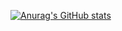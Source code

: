 [![Anurag's GitHub stats](https://github-readme-stats.vercel.app/api?username=CredenceHamby)](https://github.com/anuraghazra/github-readme-stats)
